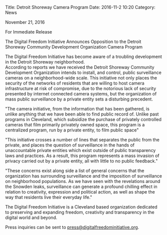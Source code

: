 Title: Detroit Shoreway Camera Program
Date: 2016-11-2 10:20
Category: News

November 21, 2016

For Immediate Release

The Digital Freedom Initiative Announces Opposition to the Detroit Shoreway Community Development Organization Camera
Program

The Digital Freedom Initiative has become aware of a troubling development in the Detroit Shoreway neighborhood.  
According to reports we have received the Detroit Shoreway Community Development Organization intends to install,
and control, public surveillance cameras on a neighborhood-wide scale.  This initiative not only places the security of
the networks of residents that are willing to host camera infrastructure at risk of compromise, due to the notorious
 lack of security presented by internet connected camera systems, but the organization of mass public surveillance
 by a private entity sets a disturbing precedent.

"The camera initiative, from the information that has been gathered, is unlike anything that we have been able to find
 public record of.  Unlike past programs in Cleveland, which subsidize the purchase of privately controlled cameras
 that film primarily privately owned space, this program is a centralized program, run by a private entity, to film
 public space"

"This initiative crosses a number of lines that separates the public from the private, and places the question of
surveillance in the hands of unaccountable private entities which exist outside of public transparency laws and
practices.  As a result, this program represents a mass invasion of privacy carried out by a private entity, all with
little to no public feedback."

"These concerns exist along side a list of general concerns that the organization has surrounding surveillance and the
imposition of surveillance on neighborhood populations.  As we have seen with the revelations around the Snowden leaks,
 surveillance can generate a profound chilling effect in relation to creativity, expression and political action, as
 well as shape the way that residents live their everyday life."

The Digital Freedom Initiative is a Cleveland based organization dedicated to preserving and expanding freedom,
creativity and transparency in the digital world and beyond.  

Press inquiries can be sent to press@digitalfreedominitiative.org.
